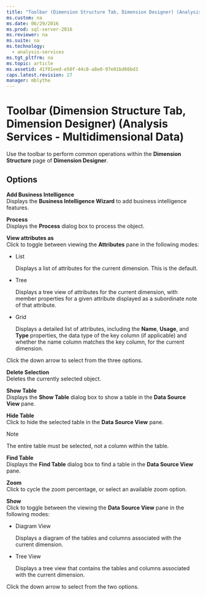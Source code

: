 ```yaml
---
title: "Toolbar (Dimension Structure Tab, Dimension Designer) (Analysis Services - Multidimensional Data)"
ms.custom: na
ms.date: 06/29/2016
ms.prod: sql-server-2016
ms.reviewer: na
ms.suite: na
ms.technology: 
  - analysis-services
ms.tgt_pltfrm: na
ms.topic: article
ms.assetid: 41f01eed-e50f-44c8-a8e0-97e01bd66bd3
caps.latest.revision: 27
manager: mblythe
---
```

# Toolbar (Dimension Structure Tab, Dimension Designer) (Analysis Services - Multidimensional Data)
Use the toolbar to perform common operations within the **Dimension Structure** page of **Dimension Designer**.  
  
## Options  
 **Add Business Intelligence**  
 Displays the **Business Intelligence Wizard** to add business intelligence features.  
  
 **Process**  
 Displays the **Process** dialog box to process the object.  
  
 **View attributes as**  
 Click to toggle between viewing the **Attributes** pane in the following modes:  
  
-   List  
  
     Displays a list of attributes for the current dimension. This is the default.  
  
-   Tree  
  
     Displays a tree view of attributes for the current dimension, with member properties for a given attribute displayed as a subordinate note of that attribute.  
  
-   Grid  
  
     Displays a detailed list of attributes, including the **Name**, **Usage**, and **Type** properties, the data type of the key column (if applicable) and whether the name column matches the key column, for the current dimension.  
  
 Click the down arrow to select from the three options.  
  
 **Delete Selection**  
 Deletes the currently selected object.  
  
 **Show Table**  
 Displays the **Show Table** dialog box to show a table in the **Data Source View** pane.  
  
 **Hide Table**  
 Click to hide the selected table in the **Data Source View** pane.  
  
> [!NOTE]  
>  The entire table must be selected, not a column within the table.  
  
 **Find Table**  
 Displays the **Find Table** dialog box to find a table in the **Data Source View** pane.  
  
 **Zoom**  
 Click to cycle the zoom percentage, or select an available zoom option.  
  
 **Show**  
 Click to toggle between the viewing the **Data Source View** pane in the following modes:  
  
-   Diagram View  
  
     Displays a diagram of the tables and columns associated with the current dimension.  
  
-   Tree View  
  
     Displays a tree view that contains the tables and columns associated with the current dimension.  
  
 Click the down arrow to select from the two options.